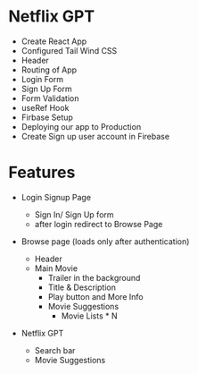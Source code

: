 # Netflix GPT 

- Create React App
- Configured Tail Wind CSS
- Header
- Routing of App
- Login Form 
- Sign Up Form 
- Form Validation
- useRef Hook
- Firbase Setup
- Deploying our app to Production 
- Create Sign up user account in Firebase


# Features 

- Login Signup Page
    - Sign In/ Sign Up form
    - after login redirect to Browse Page

- Browse page (loads only after authentication)
    - Header
    - Main Movie
        - Trailer in the background
        - Title & Description
        - Play button and More Info
        - Movie Suggestions
            - Movie Lists * N

- Netflix GPT
    - Search bar
    - Movie Suggestions

